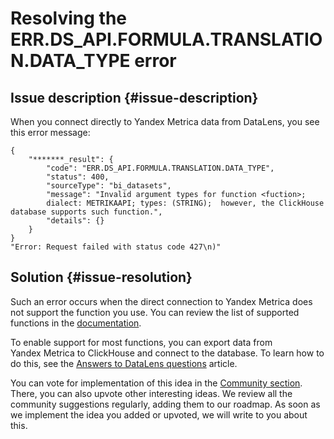 # Resolving the ERR.DS_API.FORMULA.TRANSLATION.DATA_TYPE error


## Issue description {#issue-description}

When you connect directly to Yandex Metrica data from DataLens, you see this error message:

```
{
    "*******_result": {
        "code": "ERR.DS_API.FORMULA.TRANSLATION.DATA_TYPE",
        "status": 400,
        "sourceType": "bi_datasets",
        "message": "Invalid argument types for function <fuction>;
        dialect: METRIKAAPI; types: (STRING);  however, the ClickHouse database supports such function.",
        "details": {}
    }
}
"Error: Request failed with status code 427\n)"
```

## Solution {#issue-resolution}

Such an error occurs when the direct connection to Yandex Metrica does not support the function you use.
You can review the list of supported functions in the [documentation](../../../datalens/function-ref/availability).

To enable support for most functions, you can export data from Yandex Metrica to ClickHouse and connect to the database.
To learn how to do this, see the [Answers to DataLens questions](../../../datalens/qa/index.md#uploading-data-logs-api) article.

You can vote for implementation of this idea in the [Community section](https://cloud.yandex.ru/features/649). There, you can also upvote other interesting ideas. We review all the community suggestions regularly, adding them to our roadmap. As soon as we implement the idea you added or upvoted, we will write to you about this.
